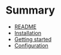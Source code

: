# Summary

- [README](<README.md>)
- [Installation](<Installation.md>)
- [Getting started](<Getting started.md>)
- [Configuration](<Configuration/Configuration.md>)
